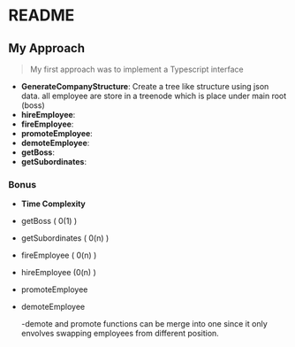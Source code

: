 # README

## My Approach
> My first approach was to implement a Typescript interface
- **GenerateCompanyStructure**: Create a tree like structure using json data. all employee are store in a treenode which is place under main root (boss)
- **hireEmployee**:
- **fireEmployee**:
- **promoteEmployee**:
- **demoteEmployee**:
- **getBoss**:
- **getSubordinates**:


### Bonus
- **Time Complexity**
- getBoss ( 0(1) )
- getSubordinates ( 0(n) )
- fireEmployee ( 0(n) )
- hireEmployee (0(n) )
- promoteEmployee
- demoteEmployee

    -demote and promote functions can be merge into one since it only envolves swapping employees from different position.
